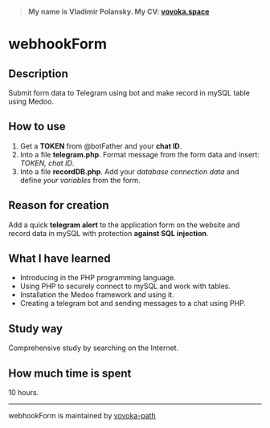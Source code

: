 > **My name is Vladimir Polansky. My CV: <a href="https://vovoka.space/">vovoka.space</a>**

# webhookForm

## Description

Submit form data to Telegram using bot and make record in mySQL table using Medoo.

## How to use

1. Get a **TOKEN** from @botFather and your **chat ID**.
2. Into a file **telegram.php**. Format message from the form data and insert: *TOKEN, chat ID*.
3. Into a file **recordDB.php**. Add your *database connection data* and define *your variables* from the form.

## Reason for creation

Add a quick **telegram alert** to the application form on the website and record data in mySQL with protection **against SQL injection**.

## What I have learned

- Introducing in the PHP programming language.
- Using PHP to securely connect to mySQL and work with tables.
- Installation the Medoo framework and using it.
- Creating a telegram bot and sending messages to a chat using PHP.

## Study way

Comprehensive study by searching on the Internet.

## How much time is spent

10 hours.

---
webhookForm is maintained by [vovoka-path](https://github.com/vovoka-path/)
